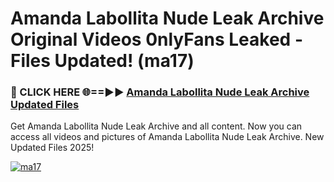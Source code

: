# Amanda Labollita Nude Leak Archive Original Videos 0nlyFans Leaked - Files Updated! (ma17)

<h3>🔴 CLICK HERE 🌐==►► <a href="https://tinyurl.com/52m3yx9h" rel="nofollow">Amanda Labollita Nude Leak Archive Updated Files</a></h3>

Get Amanda Labollita Nude Leak Archive and all content. Now you can access all videos and pictures of Amanda Labollita Nude Leak Archive. New Updated Files 2025!

[![ma17](https://i.imgur.com/TnHtlc8.gif)](https://tinyurl.com/52m3yx9h)
